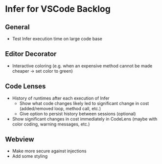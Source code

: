 # Infer for VSCode Backlog

## General

- Test Infer execution time on large code base

## Editor Decorator

- Interactive coloring (e.g. when an expensive method cannot be made cheaper -> set color to green)

## Code Lenses

- History of runtimes after each execution of Infer
  - Show what code changes likely led to significant change in cost (added/removed loop, method call, etc.)
  - Give option to persist history between sessions (optional)
- Show significant changes in cost immediately in CodeLens (maybe with color coding, warning messages, etc.)

## Webview

- Make more secure against injections
- Add some styling